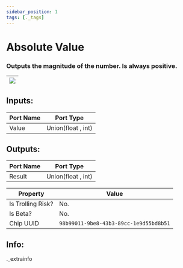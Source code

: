 ```yaml
---
sidebar_position: 1
tags: [._tags]
---
```


# Absolute Value


### Outputs the magnitude of the number. Is always positive.

| ![](https://images-ext-2.discordapp.net/external/MPmIaQzlEPmgGWlgi-WxBBXt0Bjv_zWPkg1y1f_sy3s/https/www.recroomcircuits.com/image/circuit/absolute-value?width=206&height=108) |
|-----|

## Inputs:
| Port Name | Port Type |
|-----------|-----------|
| Value | Union(float , int) |

## Outputs:
| Port Name | Port Type |
|-----------|-----------|
| Result | Union(float , int) | 

| Property  | Value |
|-------------------|-----------|
| Is Trolling Risk? | No. |
| Is Beta? | No. |
| Chip UUID | `98b99011-9be8-43b3-89cc-1e9d55bd8b51` |

## Info:
._extrainfo